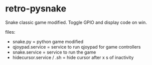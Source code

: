 # retro-pysnake
Snake classic game modified. Toggle GPIO and display code on win.

files:
- snake.py = python game modified
- qjoypad.service = service to run qjoypad for game controllers
- snake.service = service to run the game
- hidecursor.service / .sh = hide cursor after x s of inactivity 
